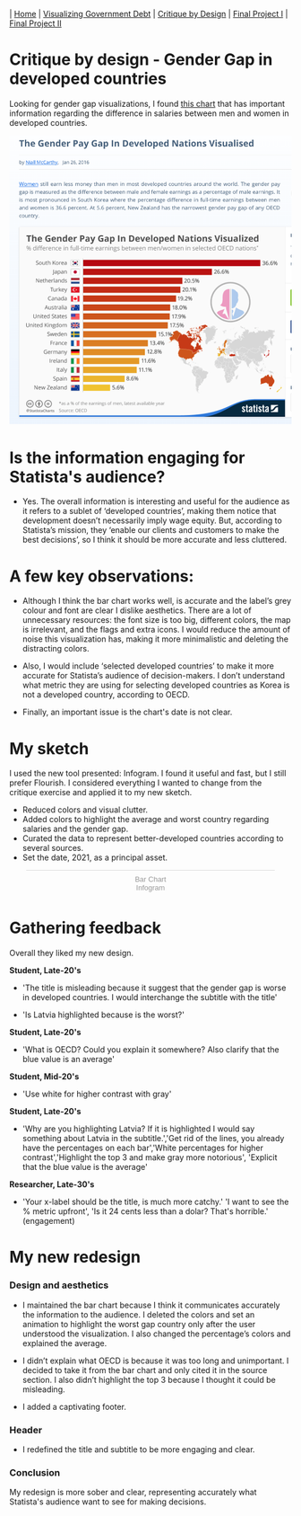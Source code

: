 | [Home](README.md) | [Visualizing Government Debt](government-debt.md) | [Critique by Design](critique-by-design.md) | [Final Project I](final_part1.md) | [Final Project II](final-project-part-two.md)

# Critique by design - Gender Gap in developed countries

Looking for gender gap visualizations, I found <a href="https://www.statista.com/chart/4279/the-gender-pay-gap-in-developed-nations-visualised/" target="_blank">this chart</a> that has important information regarding the difference in salaries between men and women in developed countries.

<img src="docs/assets/Gender Gap.png" width="800px"> 




# Is the information engaging for Statista's audience?

* Yes. The overall information is interesting and useful for the audience as it refers to a sublet of ‘developed countries’, making them notice that development doesn’t necessarily imply wage equity. But, according to Statista’s mission, they ‘enable our clients and customers to make the best decisions’, so I think it should be more accurate and less cluttered.


# A few key observations:

* Although I think the bar chart works well, is accurate and the label’s grey colour and font are clear I dislike aesthetics. There are a lot of unnecessary resources: the font size is too big, different colors, the map is irrelevant, and the flags and extra icons. I would reduce the amount of noise this visualization has, making it more minimalistic and deleting the distracting colors.

* Also, I would include ‘selected developed countries’ to make it more accurate for Statista’s audience of decision-makers. I don’t understand what metric they are using for selecting developed countries as Korea is not a developed country, according to OECD.
  
* Finally, an important issue is the chart's date is not clear.

# My sketch

I used the new tool presented: Infogram. I found it useful and fast, but I still prefer Flourish. I considered everything I wanted to change from the critique exercise and applied it to my new sketch.

* Reduced colors and visual clutter.
* Added colors to highlight the average and worst country regarding salaries and the gender gap.
* Curated the data to represent better-developed countries according to several sources.
* Set the date, 2021, as a principal asset.

<div class="infogram-embed" data-id="c405cfc9-dd70-4904-9f63-940f49851efb" data-type="interactive" data-title="Bar Chart"></div><script>!function(e,n,i,s){var d="InfogramEmbeds";var o=e.getElementsByTagName(n)[0];if(window[d]&&window[d].initialized)window[d].process&&window[d].process();else if(!e.getElementById(i)){var r=e.createElement(n);r.async=1,r.id=i,r.src=s,o.parentNode.insertBefore(r,o)}}(document,"script","infogram-async","https://infogram.com/js/dist/embed-loader-min.js");</script><div style="padding:8px 0;font-family:Arial!important;font-size:13px!important;line-height:15px!important;text-align:center;border-top:1px solid #dadada;margin:0 30px"><a href="https://infogram.com/c405cfc9-dd70-4904-9f63-940f49851efb" style="color:#989898!important;text-decoration:none!important;" target="_blank">Bar Chart</a><br><a href="https://infogram.com" style="color:#989898!important;text-decoration:none!important;" target="_blank" rel="nofollow">Infogram</a></div>


# Gathering feedback

Overall they liked my new design.

**Student, Late-20's**

* 'The title is misleading because it suggest that the gender gap is worse in developed countries. I would interchange the subtitle with the title'

* 'Is Latvia highlighted because is the worst?'

**Student, Late-20's**

* 'What is OECD? Could you explain it somewhere? Also clarify that the blue value is an average'

**Student, Mid-20's**

* 'Use white for higher contrast with gray'

**Student, Late-20's**

* 'Why are you highlighting Latvia? If it is highlighted I would say something about Latvia in the subtitle.','Get rid of the lines, you already have the percentages on each bar','White percentages for higher contrast','Highlight the top 3 and make gray more notorious', 'Explicit that the blue value is the average'

**Researcher, Late-30's**

* 'Your x-label should be the title, is much more catchy.' 'I want to see the % metric upfront', 'Is it 24 cents less than a dolar? That's horrible.' (engagement)

# My new redesign

### Design and aesthetics ###

* I maintained the bar chart because I think it communicates accurately the information to the audience. I deleted the colors and set an animation to highlight the worst gap country only after the user understood the visualization. I also changed the percentage’s colors and explained the average.

* I didn’t explain what OECD is because it was too long and unimportant. I decided to take it from the bar chart and only cited it in the source section. I also didn’t highlight the top 3 because I thought it could be misleading.

* I added a captivating footer.

### Header ###

* I redefined the title and subtitle to be more engaging and clear.

### Conclusion ###

My redesign is more sober and clear, representing accurately what Statista's audience want to see for making decisions. 


<div class="flourish-embed" data-src="story/2036518"><script src="https://public.flourish.studio/resources/embed.js"></script></div>
